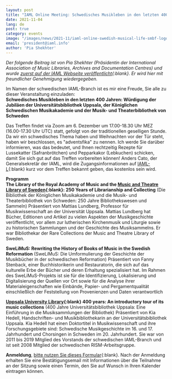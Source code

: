 ```yaml
---
layout: post
title: "IAML Online Meeting: Schwedisches Musikleben in den letzten 400 Jahren"
date: 2021-11-04
lang: de
post: true
category: events
image: "/images/news/2021-11/iaml-online-swedish-musical-life-smbf-logo.jpg"
email: 'president@iaml.info'
author: 'Pia Shekhter'
---
```


_Der folgende Beitrag ist von Pia Shekhter (Präsidentin der International Association of Music Libraries, Archives and Documentation Centres) und wurde [zuerst auf der IAML Webseite veröffentlicht](https://www.iaml.info/news/iaml-online-meeting-swedish-musical-life-during-last-four-hundred-years){:blank}. Er wird hier mit freundlicher Genehmigung wiedergegeben._    

Im Namen der schwedischen IAML-Branch ist es mir eine Freude, Sie alle zu dieser Veranstaltung einzuladen:   
**Schwedisches Musikleben in den letzten 400 Jahren: Würdigung der Jubiläen der Universitätsbibliothek Uppsala, der Königlichen Schwedischen Musikakademie und der Musik- und Theaterbibliothek von Schweden**    

Das Treffen findet via Zoom am 6. Dezember um 17.00-18.30 Uhr MEZ (16.00-17.30 Uhr UTC) statt, gefolgt von der traditionellen geselligen Stunde. Da wir ein schwedisches Thema haben und Weihnachten vor der Tür steht, haben wir beschlossen, es "adventsfika" zu nennen. Ich werde Sie darüber informieren, was das bedeutet, und Ihnen rechtzeitig Rezepte für Lussekatter (Safranbrötchen) und Pepparkakor (Lebkuchen) schicken, damit Sie sich gut auf das Treffen vorbereiten können!
Anders Cato, der Generalsekretär der IAML, wird die Zugangsinformationen auf [IAML-L](https://www.iaml.info/iaml-mailing-list){:blank} kurz vor dem Treffen bekannt geben, das kostenlos sein wird.  

**Programm**   
**The Library of the Royal Academy of Music and the [Music and Theatre Library of Sweden](https://opac.rism.info/metaopac/search?View=rism&siglum=S-Skma){:blank}: 250 Years of Librarianship and Collecting** (Die Bibliothek der Königlichen Musikakademie und die Musik- und Theaterbibliothek von Schweden: 250 Jahre Bibliothekswesen und Sammeln)
Präsentiert von Mattias Lundberg, Professor für Musikwissenschaft an der Universität Uppsala. Mattias Lundberg hat Bücher, Editionen und Artikel zu vielen Aspekten der Musikgeschichte veröffentlicht, vor allem zur lutherischen Kirchenmusik und Liturgie sowie zu historischen Sammlungen und der Geschichte des Musiksammelns. Er war Bibliothekar der Rare Collections der Music and Theatre Library of Sweden.  

**SweLiMuS: Rewriting the History of Books of Music in the Swedish Reformation** (SweLiMuS: Die Umformulierung der Geschichte der Musikbücher in der schwedischen Reformation)
Präsentiert von Fanny Stenback, einer Buchhistorikerin und Restauratorin, die sich auf das kulturelle Erbe der Bücher und deren Erhaltung spezialisiert hat. Im Rahmen des SweLiMuS-Projekts ist sie für die Identifizierung, Lokalisierung und Digitalisierung der Quellen vor Ort sowie für die Analyse ihrer Materialeigenschaften wie Einbände, Papier- und Pergamentqualität einschließlich der Feststellung von Provenienzen und Daten verantwortlich   

**[Uppsala University Library](https://opac.rism.info/metaopac/search?View=rism&siglum=S-Uu){:blank} 400 years: An introductory tour of its music collections** (400 Jahre Universitätsbibliothek Uppsala: Eine Einführung in die Musiksammlungen der Bibliothek) 
Präsentiert von Kia Hedell, Handschriften- und Musikbibliothekarin an der Universitätsbibliothek Uppsala. Kia Hedell hat einen Doktortitel in Musikwissenschaft und ihre Forschungsgebiete sind: Schwedische Musikgeschichte im 16. und 17. Jahrhundert und Chorsingen in Schweden im 20. Jahrhundert. Sie war von 2011 bis 2019 Mitglied des Vorstands der schwedischen IAML-Branch und ist seit 2008 Mitglied der schwedischen RISM-Arbeitsgruppe.   

**Anmeldung**, [bitte nutzen Sie dieses Formular](https://us02web.zoom.us/meeting/register/tZwvc-GppjMuE9xBbGR14DVwkinLoKf2l0yg){:blank}. Nach der Anmeldung erhalten Sie eine Bestätigungsemail mit Informationen über die Teilnahme an der Sitzung sowie einen Termin, den Sie auf Wunsch in Ihren Kalender eintragen können.

